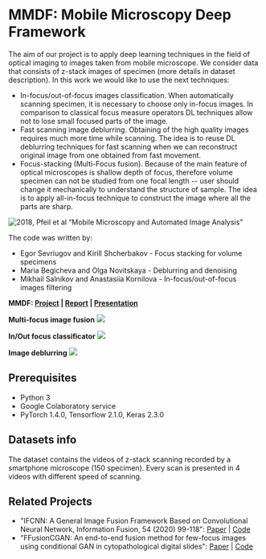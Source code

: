 # MMDF: Mobile Microscopy Deep Framework
The aim of our project is to apply deep learning techniques in the field of optical imaging to images taken from mobile microscope. We consider data that consists of z-stack images of specimen (more details in dataset description). In this work we would like to use the next techniques:

- In-focus/out-of-focus images classification. When automatically scanning specimen, it is necessary to choose only in-focus images. In comparison to classical focus measure operators DL techniques allow not to lose small focused parts of the image.
- Fast scanning image deblurring. Obtaining of the high quality images requires much more time while scanning. The idea is to reuse DL deblurring techniques for fast scanning when we can reconstruct original image from one obtained from fast movement.
- Focus-stacking (Multi-Focus fusion). Because of the main feature of optical microscopes is shallow depth of focus, therefore volume specimen can not be studied from one focal length -- user should change it mechanically to understand the structure of sample. The idea is to apply all-in-focus technique to construct the image where all the parts are sharp.

![2018, Pfeil et al
“Mobile Microscopy and Automated Image Analysis”
](https://github.com/anastasiia-kornilova/MMDF/blob/master/pics/mobile_microscopy.PNG)

The code was written by:

- Egor Sevriugov and Kirill Shcherbakov - Focus stacking for volume specimens 
- Maria Begicheva and Olga Novitskaya - Deblurring and denoising
- Mikhail Salnikov and Anastasiia Kornilova - In-focus/out-of-focus images filtering

**MMDF: [Project](https://github.com/anastasiia-kornilova/MMDF) | [Report]() | [Presentation]()**

**Multi-focus image fusion**
![](https://github.com/anastasiia-kornilova/MMDF/blob/master/pics/zoom_comparison.png)

**In/Out focus classificator**
![](https://github.com/anastasiia-kornilova/MMDF/blob/master/pics/in_out_focus_classificator.PNG)

**Image deblurring**
![](https://github.com/anastasiia-kornilova/MMDF/blob/master/pics/deblur.PNG)

## Prerequisites
- Python 3
- Google Colaboratory service
- PyTorch 1.4.0, Tensorflow 2.1.0, Keras 2.3.0

## Datasets info
The dataset contains the videos of z-stack scanning recorded by a smartphone microscope (150 specimen). Every scan is presented in 4 videos with different speed of scanning.


## Related Projects

- "IFCNN: A General Image Fusion Framework Based on Convolutional Neural Network, Information Fusion, 54 (2020) 99-118":  [Paper](https://www.sciencedirect.com/science/article/abs/pii/S1566253518305505) | [Code](https://github.com/uzeful/IFCNN)
- "FFusionCGAN: An end-to-end fusion method for few-focus images using conditional GAN in cytopathological digital slides":  [Paper](https://arxiv.org/abs/2001.00692) | [Code](https://github.com/GengXieBo/fusion)
